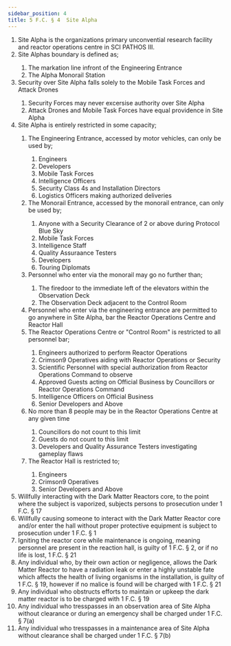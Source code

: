 ```yaml
---
sidebar_position: 4
title: 5 F.C. § 4  Site Alpha
---
```

<ol>
	<li>Site Alpha is the organizations primary unconvential research facility and reactor operations centre in SCI PATHOS III.</li>
	<li>Site Alphas boundary is defined as;</li>
	<ol style={{'list-style' : 'lower-alpha'}}>
		<li>The markation line infront of the Engineering Entrance</li>
		<li>The Alpha Monorail Station</li>
	</ol>
	<li>Security over Site Alpha falls solely to the Mobile Task Forces and Attack Drones</li>
	<ol style={{'list-style' : 'lower-alpha'}}>
		<li>Security Forces may never excersise authority over Site Alpha</li>
		<li>Attack Drones and Mobile Task Forces have equal providence in Site Alpha</li>
	</ol>
	<li>Site Alpha is entirely restricted in some capacity;</li>
	<ol style={{'list-style' : 'lower-alpha'}}>
		<li>The Engineering Entrance, accessed by motor vehicles, can only be used by;</li>
		<ol style={{'list-style' : 'lower-roman'}}>
			<li>Engineers</li>
			<li>Developers</li>
			<li>Mobile Task Forces</li>
			<li>Intelligence Officers</li>
			<li>Security Class 4s and Installation Directors</li>
			<li>Logistics Officers making authorized deliveries</li>
		</ol>
		<li>The Monorail Entrance, accessed by the monorail entrance, can only be used by;</li>
		<ol style={{'list-style' : 'lower-roman'}}>
			<li>Anyone with a Security Clearance of 2 or above during Protocol Blue Sky</li>
			<li>Mobile Task Forces</li>
			<li>Intelligence Staff</li>
			<li>Quality Assuraance Testers</li>
			<li>Developers</li>
			<li>Touring Diplomats</li>
		</ol>
		<li>Personnel who enter via the monorail may go no further than;</li>
		<ol style={{'list-style' : 'lower-roman'}}>
			<li>The firedoor to the immediate left of the elevators within the Observation Deck</li>
			<li>The Observation Deck adjacent to the Control Room</li>
		</ol>
		<li>Personnel who enter via the engineering entrance are permitted to go anywhere in Site Alpha, bar the Reactor Operations Centre and Reactor Hall</li>
		<li>The Reactor Operations Centre or "Control Room"  is restricted to all personnel bar;</li>
		<ol style={{'list-style' : 'lower-roman'}}>
			<li>Engineers authorized to perform Reactor Operations</li>
			<li>Crimson9 Operatives aiding with Reactor Operations or Security</li>
			<li>Scientific Personnel with special authorization from Reactor Operations Command to observe</li>
			<li>Approved Guests acting on Official Business by Councillors or Reactor Operations Command</li>
			<li>Intelligence Officers on Official Business</li>
			<li>Senior Developers and Above</li>
		</ol>
		<li>No more than 8 people may be in the Reactor Operations Centre at any given time</li>
		<ol style={{'list-style' : 'lower-roman'}}>
			<li>Councillors do not count to this limit</li>
			<li>Guests do not count to this limit</li>
			<li>Developers and Quality Assurance Testers investigating gameplay flaws</li>
		</ol>
		<li>The Reactor Hall is restricted to;</li>
		<ol style={{'list-style' : 'lower-roman'}}>
			<li>Engineers</li>
			<li>Crimson9 Operatives</li>
			<li>Senior Developers and Above</li>
		</ol>
	</ol>
	<li>Willfully interacting with the Dark Matter Reactors core, to the point where the subject is vaporized, subjects persons to prosecution under 1 F.C. § 17</li>
	<li>Willfully causing someone to interact with the Dark Matter Reactor core and/or enter the hall without proper protective equipment is subject to prosecution under 1 F.C. § 1</li>
	<li>Igniting the reactor core while maintenance is ongoing, meaning personnel are present in the reaction hall, is guilty of 1 F.C. § 2, or if no life is lost, 1 F.C. § 21</li>
	<li>Any individual who, by their own action or negligence, allows the Dark Matter Reactor to have a radiation leak or enter a highly unstable fate which affects the health of living organisms in the installation, is guilty of 1 F.C. § 19, however if no malice is found will be charged with 1 F.C. § 21</li>
	<li>Any individual who obstructs efforts to maintain or upkeep the dark matter reactor is to be charged with 1 F.C. § 19</li>
	<li>Any individual who tresspasses in an observation area of Site Alpha without clearance or during an emergency shall be charged under 1 F.C. § 7(a)</li>
	<li>Any individual who tresspasses in a maintenance area of Site Alpha without clearance shall be charged under 1 F.C. § 7(b)</li>
</ol>